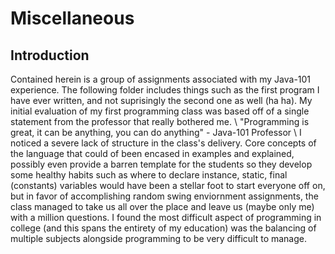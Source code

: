 # Miscellaneous

## Introduction
Contained herein is a group of assignments associated with my Java-101 experience. The following folder includes things such as the first program I have ever written, and not suprisingly the second one as well (ha ha). My initial evaluation of my first programming class was based off of a single statement from the professor that really bothered me. \ 
"Programming is great, it can be anything, you can do anything" - Java-101 Professor \ 
I noticed a severe lack of structure in the class's delivery. Core concepts of the language that could of been encased in examples and explained, possibly even provide a barren template for the students so they develop some healthy habits such as where to declare instance, static, final (constants) variables would have been a stellar foot to start everyone off on, but in favor of accomplishing random swing enviornment assignments, the class managed to take us all over the place and leave us (maybe only me) with a million questions. I found the most difficult aspect of programming in college (and this spans the entirety of my education) was the balancing of multiple subjects alongside programming to be very difficult to manage.
